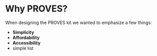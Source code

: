 # Why PROVES? 
When designing the PROVES kit we wanted to emphasize a few things: 
- **Simplicity**
- **Affordability**
- **Accessibility**
- simple list
